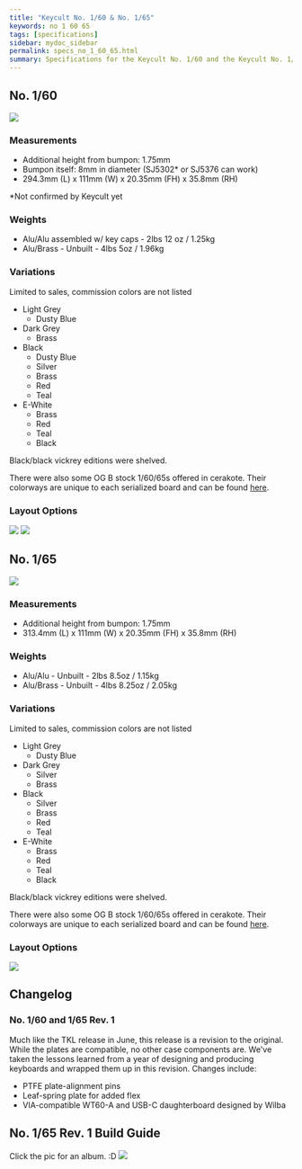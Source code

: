 ```yaml
---
title: "Keycult No. 1/60 & No. 1/65"
keywords: no 1 60 65
tags: [specifications]
sidebar: mydoc_sidebar
permalink: specs_no_1_60_65.html
summary: Specifications for the Keycult No. 1/60 and the Keycult No. 1/65
---
```


## **No. 1/60**

![](https://cdn.shopify.com/s/files/1/0015/5084/3975/products/no.160_al_black_lgrey_front_1_of_1_1696x1152.jpg?v=1546389262)

### Measurements

- Additional height from bumpon: 1.75mm
- Bumpon itself: 8mm in diameter (SJ5302* or SJ5376 can work)
- 294.3mm (L) x 111mm (W) x 20.35mm (FH) x 35.8mm (RH)

*Not confirmed by Keycult yet

### Weights

- Alu/Alu assembled w/ key caps - 2lbs 12 oz / 1.25kg
- Alu/Brass - Unbuilt - 4lbs 5oz / 1.96kg

### Variations

Limited to sales, commission colors are not listed

- Light Grey
    - Dusty Blue
- Dark Grey
    - Brass
- Black
    - Dusty Blue
    - Silver
    - Brass
    - Red
    - Teal
- E-White
    - Brass
    - Red
    - Teal
    - Black

Black/black vickrey editions were shelved.

There were also some OG B stock 1/60/65s offered in cerakote. Their colorways are unique to each serialized board and can be found [here](https://keycult.com/blogs/typings/remaining-no-1-60-no-1-65-kits-available-wednesday-april-3-6pm-edt).

### Layout Options

![](https://cdn.shopify.com/s/files/1/0015/5084/3975/products/wt60a-layout_1696x1152.jpg?v=1608164604)
![](https://cdn.shopify.com/s/files/1/0015/5084/3975/products/WT60-H1_830x452.png?v=1608164611)

## **No. 1/65**

![](https://cdn.shopify.com/s/files/1/0015/5084/3975/collections/DSC_3140-web_1088x736.jpg?v=1551904706)

### Measurements

- Additional height from bumpon: 1.75mm
- 313.4mm (L) x 111mm (W) x 20.35mm (FH) x 35.8mm (RH)

### Weights

- Alu/Alu - Unbuilt - 2lbs 8.5oz / 1.15kg
- Alu/Brass - Unbuilt - 4lbs 8.25oz / 2.05kg

### Variations

Limited to sales, commission colors are not listed

- Light Grey
    - Dusty Blue
- Dark Grey
    - Silver
    - Brass
- Black
    - Silver
    - Brass
    - Red
    - Teal
- E-White
    - Brass
    - Red
    - Teal
    - Black

Black/black vickrey editions were shelved.

There were also some OG B stock 1/60/65s offered in cerakote. Their colorways are unique to each serialized board and can be found [here](https://keycult.com/blogs/typings/remaining-no-1-60-no-1-65-kits-available-wednesday-april-3-6pm-edt).

### Layout Options

![](https://cdn.shopify.com/s/files/1/0015/5084/3975/products/wt65a-layout_1696x1152.jpg?v=1578518041)

## Changelog

### No. 1/60 and 1/65 Rev. 1

Much like the TKL release in June, this release is a revision to the original. While the plates are compatible, no other case components are. We've taken the lessons learned from a year of designing and producing keyboards and wrapped them up in this revision. Changes include:

- PTFE plate-alignment pins
- Leaf-spring plate for added flex
- VIA-compatible WT60-A and USB-C daughterboard designed by Wilba

## No. 1/65 Rev. 1 Build Guide
Click the pic for an album. :D
[![](https://i.imgur.com/KumXAjE.jpg)](https://imgur.com/a/km5Xeqa)
